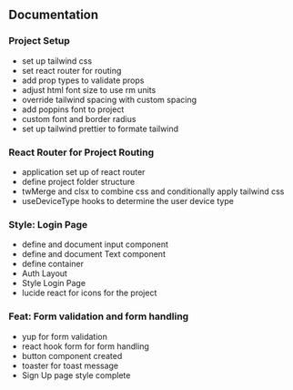 ## Documentation

### Project Setup

- set up tailwind css
- set react router for routing
- add prop types to validate props
- adjust html font size to use rm units
- override tailwind spacing with custom spacing
- add poppins font to project
- custom font and border radius
- set up tailwind prettier to formate tailwind

### React Router for Project Routing

- application set up of react router
- define project folder structure
- twMerge and clsx to combine css and conditionally apply tailwind css
- useDeviceType hooks to determine the user device type

### Style: Login Page

- define and document input component
- define and document Text component
- define container
- Auth Layout
- Style Login Page
- lucide react for icons for the project

### Feat: Form validation and form handling

- yup for form validation
- react hook form for form handling
- button component created
- toaster for toast message
- Sign Up page style complete

